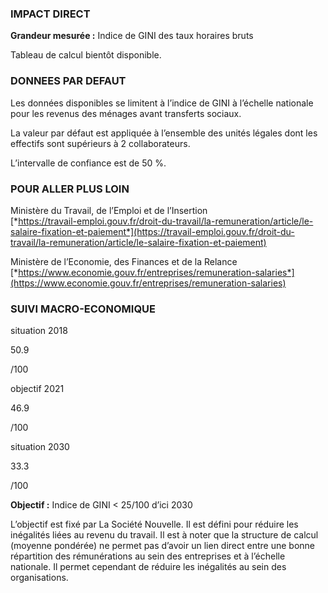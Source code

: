 ### IMPACT DIRECT

**Grandeur mesurée :** Indice de GINI des taux horaires bruts

Tableau de calcul bientôt disponible.

### DONNEES PAR DEFAUT

Les données disponibles se limitent à l’indice de GINI à l’échelle nationale pour les revenus des ménages avant transferts sociaux.

La valeur par défaut est appliquée à l’ensemble des unités légales dont les effectifs sont supérieurs à 2 collaborateurs.

L’intervalle de confiance est de 50 %.

### POUR ALLER PLUS LOIN

Ministère du Travail, de l’Emploi et de l’Insertion  
[*https://travail-emploi.gouv.fr/droit-du-travail/la-remuneration/article/le-salaire-fixation-et-paiement*](https://travail-emploi.gouv.fr/droit-du-travail/la-remuneration/article/le-salaire-fixation-et-paiement)

Ministère de l’Economie, des Finances et de la Relance  
[*https://www.economie.gouv.fr/entreprises/remuneration-salaries*](https://www.economie.gouv.fr/entreprises/remuneration-salaries)

### SUIVI MACRO-ECONOMIQUE

<div class="references-blocks">
    <div id="block-1">
    <p id="titre-block">situation 2018</p>
    <p id="value-block">50.9</p>
    <p id="unit-block">/100</p>
    </div>
    <div id="block-2">
    <p id="titre-block">objectif 2021</p>
    <p id="value-block">46.9</p>
    <p id="unit-block">/100</p>
    </div>
    <div id="block-3">
    <p id="titre-block">situation 2030</p>
    <p id="value-block">33.3</p>
    <p id="unit-block">/100</p>
    </div>
</div>

**Objectif :** Indice de GINI < 25/100 d’ici 2030

L’objectif est fixé par La Société Nouvelle. Il est défini pour réduire les inégalités liées au revenu du travail. Il est à noter que la structure de calcul (moyenne pondérée) ne permet pas d’avoir un lien direct entre une bonne répartition des rémunérations au sein des entreprises et à l’échelle nationale. Il permet cependant de réduire les inégalités au sein des organisations.